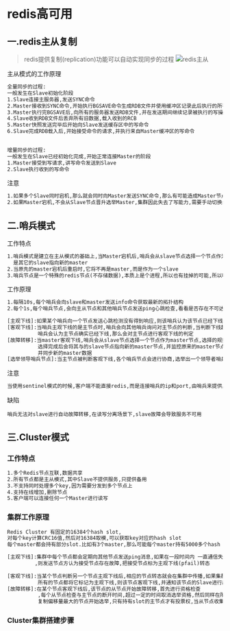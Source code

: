 # redis高可用
## 一.redis主从复制
> redis提供复制(replication)功能可以自动实现同步的过程
![redis主从](https://mmbiz.qpic.cn/mmbiz_png/eQPyBffYbueHROGF4OmAgicQoeY3Jey1vKOB5h3kU6KdtQAUMDIgxOGodDSUGeicXaB21nvDTShRQyQgE64MxVcA/640?wx_fmt=png&tp=webp&wxfrom=5&wx_lazy=1&wx_co=1)

主从模式的工作原理
```txt
全量同步的过程:
一般发生在Slave初始化阶段
1.Slave连接主服务器,发送SYNC命令
2.Master接收到SYNC命令,开始执行BGSAVE命令生成RDB文件并使用缓冲区记录此后执行的所有写命令
3.Master执行完BGSAVE后,向所有的服务器发送RDB文件,并在发送期间继续记录被执行的写操作
4.Slave收到RDB文件后丢弃所有旧数据,载入收到的RCB
5.Master快照发送完毕后开始向Slave发送缓存区中的写命令
6.Slave完成RDB载入后,开始接受命令的请求,并执行来自Master缓冲区的写命令

 
增量同步的过程:
一般发生在Slave已经初始化完成,开始正常连接Master的阶段
1.Master接受到写请求,讲写命令发送到Slave
2.Slave执行收到的写命令
```

注意
```txt
1.如果多个Slave同时宕机,那么就会同时向Master发送SYNC命令,那么有可能造成Master节点IO剧增,可能引发Master宕机
2.如果Master宕机,不会从Slave节点晋升选举Master,集群因此失去了写能力,需要手动切换slave为master
```

## 二.哨兵模式
工作特点
```txt
1.哨兵模式是建立在主从模式的基础上,当Master宕机后,哨兵会从slave节点选择一个节点作为master,并修改他们的配置文件,
  是其它的slave指向新的master
2.当原先的master宕机后重启时,它将不再是master,而是作为一个slave
3.哨兵节点是一个特殊的redis节点(不存储数据),本质上是个进程,所以也有挂掉的可能,所以哨兵也存在集群模式
```
工作原理
```txt
1.每隔10s,每个哨兵会向slave和master发送info命令获取最新的拓扑结构
2.每个1s,每个哨兵节点,会向主从节点和其他哨兵节点发送ping心跳检查,看看是否存在不可达的节点

[主观下线]:如果某个哨兵向一个节点发送心跳检测没有得到响应,则该哨兵认为该节点已经下线
[客观下线]:当哨兵主观下线的是主节点时,哨兵会向其他哨兵询问对主节点的判断,当判断下线超过一定数量时
          哨兵会认为主节点确实已经下线,那么会对主节点进行客观下线的判定
[故障转移]:当master客观下线,哨兵会从slave节点选择一个节点作为master节点,选择的规则是与主节点复制度最高的节点,
          选择完成后会将其与的slave节点指向新的master节点,并监控原来的master节点,当它回复后作为新的master节点的slave存在
          并同步新的master数据
[选举领导哨兵节点]:当主节点被判断客观下线,各个哨兵节点会进行协商,选举出一个领导者哨兵节点,并由该领导者节点对其进行故障转移操作
```
注意
```txt
当使用sentinel模式的时候,客户端不能直接redis,而是连接哨兵的ip和port,由哨兵来提供具体的可以提供服务的redis
```

缺陷
```text
哨兵无法对slave进行自动故障转移,在读写分离场景下,slave故障会导致服务不可用
```

## 三.Cluster模式

### 工作特点
```txt
1.多个Redis节点互联,数据共享
2.所有节点都是主从模式,其中Slave不提供服务,只提供备用
3.不支持同时处理多个key,因为需要分发到多个节点上
4.支持在线增加,删除节点
5.客户端可以连接任何一个Master进行读写
```
### 集群工作原理
```txt
Redis Cluster 有固定的16384个hash slot,
对每个key计算CRC16值,然后对16384取模,可以获取key对应的hash slot
每个master都会持有部分slot.比如有3个master,那么可能每个master持有5000多个hash slot

[主观下线]:集群中每个节点都会定期向其他节点发送ping消息,如果在一段时间内 一直通信失败
         ,则发送节点方认为接受节点存在故障,把接受节点标为主观下线(pfail)转态
         
[客观下线]:当某个节点判断另一个节点主观下线后,相应的节点转态就会在集群中传播,如果集群中
          所有的节点都将它标记为主观下线,则该节点客观下线,并通知该节点的Slave进行故障切换
[故障转移]:在某个节点客观下线后,该节点的从节点开始故障转移,首先进行资格检查
          ,每个从节点检查与主节点的断开时间,超过一定的时间取消选举资格,然后同样在所有从节点中寻找
          复制偏移量最大的节点开始选举,只有持有slot的主节点才有投票权,当从节点收集到过半的票数,则晋升Master.
```

### Cluster集群搭建步骤
```txt
```